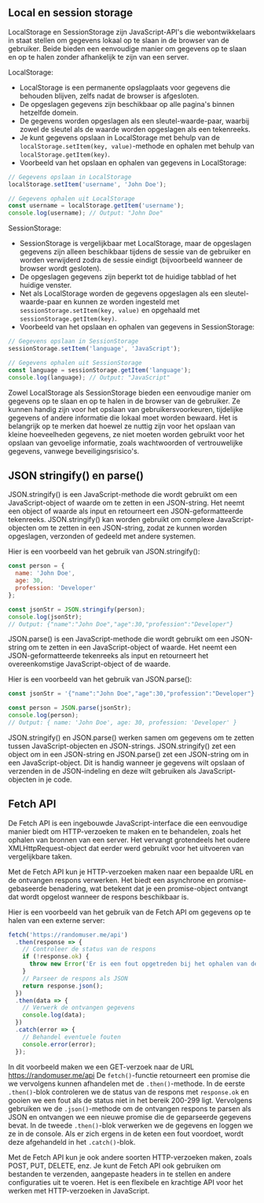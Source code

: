 ## Local en session storage

LocalStorage en SessionStorage zijn JavaScript-API's die webontwikkelaars in staat stellen om gegevens lokaal op te slaan in de browser van de gebruiker. Beide bieden een eenvoudige manier om gegevens op te slaan en op te halen zonder afhankelijk te zijn van een server.

LocalStorage:
- LocalStorage is een permanente opslagplaats voor gegevens die behouden blijven, zelfs nadat de browser is afgesloten.
- De opgeslagen gegevens zijn beschikbaar op alle pagina's binnen hetzelfde domein.
- De gegevens worden opgeslagen als een sleutel-waarde-paar, waarbij zowel de sleutel als de waarde worden opgeslagen als een tekenreeks.
- Je kunt gegevens opslaan in LocalStorage met behulp van de `localStorage.setItem(key, value)`-methode en ophalen met behulp van `localStorage.getItem(key)`.
- Voorbeeld van het opslaan en ophalen van gegevens in LocalStorage:
```javascript
// Gegevens opslaan in LocalStorage
localStorage.setItem('username', 'John Doe');

// Gegevens ophalen uit LocalStorage
const username = localStorage.getItem('username');
console.log(username); // Output: "John Doe"
```

SessionStorage:
- SessionStorage is vergelijkbaar met LocalStorage, maar de opgeslagen gegevens zijn alleen beschikbaar tijdens de sessie van de gebruiker en worden verwijderd zodra de sessie eindigt (bijvoorbeeld wanneer de browser wordt gesloten).
- De opgeslagen gegevens zijn beperkt tot de huidige tabblad of het huidige venster.
- Net als LocalStorage worden de gegevens opgeslagen als een sleutel-waarde-paar en kunnen ze worden ingesteld met `sessionStorage.setItem(key, value)` en opgehaald met `sessionStorage.getItem(key)`.
- Voorbeeld van het opslaan en ophalen van gegevens in SessionStorage:
```javascript
// Gegevens opslaan in SessionStorage
sessionStorage.setItem('language', 'JavaScript');

// Gegevens ophalen uit SessionStorage
const language = sessionStorage.getItem('language');
console.log(language); // Output: "JavaScript"
```

Zowel LocalStorage als SessionStorage bieden een eenvoudige manier om gegevens op te slaan en op te halen in de browser van de gebruiker. Ze kunnen handig zijn voor het opslaan van gebruikersvoorkeuren, tijdelijke gegevens of andere informatie die lokaal moet worden bewaard. Het is belangrijk op te merken dat hoewel ze nuttig zijn voor het opslaan van kleine hoeveelheden gegevens, ze niet moeten worden gebruikt voor het opslaan van gevoelige informatie, zoals wachtwoorden of vertrouwelijke gegevens, vanwege beveiligingsrisico's.

## JSON stringify() en parse()

JSON.stringify() is een JavaScript-methode die wordt gebruikt om een JavaScript-object of waarde om te zetten in een JSON-string. Het neemt een object of waarde als input en retourneert een JSON-geformatteerde tekenreeks. JSON.stringify() kan worden gebruikt om complexe JavaScript-objecten om te zetten in een JSON-string, zodat ze kunnen worden opgeslagen, verzonden of gedeeld met andere systemen.

Hier is een voorbeeld van het gebruik van JSON.stringify():

```javascript
const person = {
  name: 'John Doe',
  age: 30,
  profession: 'Developer'
};

const jsonStr = JSON.stringify(person);
console.log(jsonStr);
// Output: {"name":"John Doe","age":30,"profession":"Developer"}
```

JSON.parse() is een JavaScript-methode die wordt gebruikt om een JSON-string om te zetten in een JavaScript-object of waarde. Het neemt een JSON-geformatteerde tekenreeks als input en retourneert het overeenkomstige JavaScript-object of de waarde.

Hier is een voorbeeld van het gebruik van JSON.parse():

```javascript
const jsonStr = '{"name":"John Doe","age":30,"profession":"Developer"}';

const person = JSON.parse(jsonStr);
console.log(person);
// Output: { name: 'John Doe', age: 30, profession: 'Developer' }
```

JSON.stringify() en JSON.parse() werken samen om gegevens om te zetten tussen JavaScript-objecten en JSON-strings. JSON.stringify() zet een object om in een JSON-string en JSON.parse() zet een JSON-string om in een JavaScript-object. Dit is handig wanneer je gegevens wilt opslaan of verzenden in de JSON-indeling en deze wilt gebruiken als JavaScript-objecten in je code.



## Fetch API
De Fetch API is een ingebouwde JavaScript-interface die een eenvoudige manier biedt om HTTP-verzoeken te maken en te behandelen, zoals het ophalen van bronnen van een server. Het vervangt grotendeels het oudere XMLHttpRequest-object dat eerder werd gebruikt voor het uitvoeren van vergelijkbare taken.

Met de Fetch API kun je HTTP-verzoeken maken naar een bepaalde URL en de ontvangen respons verwerken. Het biedt een asynchrone en promise-gebaseerde benadering, wat betekent dat je een promise-object ontvangt dat wordt opgelost wanneer de respons beschikbaar is.

Hier is een voorbeeld van het gebruik van de Fetch API om gegevens op te halen van een externe server:

```javascript
fetch('https://randomuser.me/api')
  .then(response => {
    // Controleer de status van de respons
    if (!response.ok) {
      throw new Error('Er is een fout opgetreden bij het ophalen van de gegevens.');
    }
    // Parseer de respons als JSON
    return response.json();
  })
  .then(data => {
    // Verwerk de ontvangen gegevens
    console.log(data);
  })
  .catch(error => {
    // Behandel eventuele fouten
    console.error(error);
  });
```

In dit voorbeeld maken we een GET-verzoek naar de URL https://randomuser.me/api
De `fetch()`-functie retourneert een promise die we vervolgens kunnen afhandelen met de `.then()`-methode. In de eerste `.then()`-blok controleren we de status van de respons met `response.ok` en gooien we een fout als de status niet in het bereik 200-299 ligt. Vervolgens gebruiken we de `.json()`-methode om de ontvangen respons te parsen als JSON en ontvangen we een nieuwe promise die de geparseerde gegevens bevat. In de tweede `.then()`-blok verwerken we de gegevens en loggen we ze in de console. Als er zich ergens in de keten een fout voordoet, wordt deze afgehandeld in het `.catch()`-blok.

Met de Fetch API kun je ook andere soorten HTTP-verzoeken maken, zoals POST, PUT, DELETE, enz. Je kunt de Fetch API ook gebruiken om bestanden te verzenden, aangepaste headers in te stellen en andere configuraties uit te voeren. Het is een flexibele en krachtige API voor het werken met HTTP-verzoeken in JavaScript.
